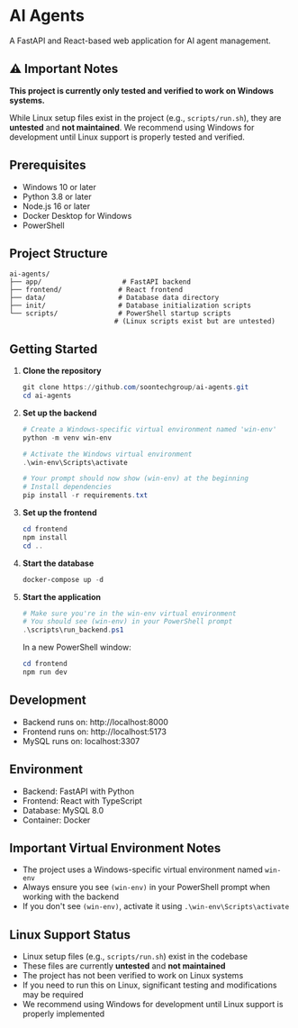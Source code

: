 # AI Agents

A FastAPI and React-based web application for AI agent management.

## ⚠️ Important Notes
**This project is currently only tested and verified to work on Windows systems.**

While Linux setup files exist in the project (e.g., `scripts/run.sh`), they are **untested** and **not maintained**. We recommend using Windows for development until Linux support is properly tested and verified.

## Prerequisites
- Windows 10 or later
- Python 3.8 or later
- Node.js 16 or later
- Docker Desktop for Windows
- PowerShell

## Project Structure
```
ai-agents/
├── app/                    # FastAPI backend
├── frontend/              # React frontend
├── data/                  # Database data directory
├── init/                  # Database initialization scripts
└── scripts/               # PowerShell startup scripts
                          # (Linux scripts exist but are untested)
```

## Getting Started

1. **Clone the repository**
   ```powershell
   git clone https://github.com/soontechgroup/ai-agents.git
   cd ai-agents
   ```

2. **Set up the backend**
   ```powershell
   # Create a Windows-specific virtual environment named 'win-env'
   python -m venv win-env
   
   # Activate the Windows virtual environment
   .\win-env\Scripts\activate
   
   # Your prompt should now show (win-env) at the beginning
   # Install dependencies
   pip install -r requirements.txt
   ```

3. **Set up the frontend**
   ```powershell
   cd frontend
   npm install
   cd ..
   ```

4. **Start the database**
   ```powershell
   docker-compose up -d
   ```

5. **Start the application**
   ```powershell
   # Make sure you're in the win-env virtual environment
   # You should see (win-env) in your PowerShell prompt
   .\scripts\run_backend.ps1
   ```
   In a new PowerShell window:
   ```powershell
   cd frontend
   npm run dev
   ```

## Development
- Backend runs on: http://localhost:8000
- Frontend runs on: http://localhost:5173
- MySQL runs on: localhost:3307

## Environment
- Backend: FastAPI with Python
- Frontend: React with TypeScript
- Database: MySQL 8.0
- Container: Docker

## Important Virtual Environment Notes
- The project uses a Windows-specific virtual environment named `win-env`
- Always ensure you see `(win-env)` in your PowerShell prompt when working with the backend
- If you don't see `(win-env)`, activate it using `.\win-env\Scripts\activate`

## Linux Support Status
- Linux setup files (e.g., `scripts/run.sh`) exist in the codebase
- These files are currently **untested** and **not maintained**
- The project has not been verified to work on Linux systems
- If you need to run this on Linux, significant testing and modifications may be required
- We recommend using Windows for development until Linux support is properly implemented


